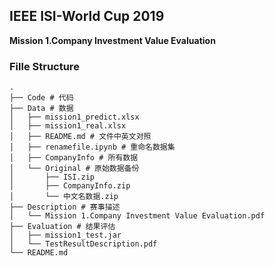 ## IEEE ISI-World Cup 2019 
**Mission 1.Company Investment Value Evaluation**

### Fille Structure

```
.
├── Code # 代码
├── Data # 数据
│   ├── mission1_predict.xlsx
│   ├── mission1_real.xlsx
│   ├── README.md # 文件中英文对照
│   ├── renamefile.ipynb # 重命名数据集
│   ├── CompanyInfo # 所有数据
│   └── Original # 原始数据备份 
│       ├── ISI.zip
│       ├── CompanyInfo.zip
│       └── 中文名数据.zip
├── Description # 赛事描述
│   └── Mission 1.Company Investment Value Evaluation.pdf
├── Evaluation # 结果评估
│   ├── mission1_test.jar
│   └── TestResultDescription.pdf
└── README.md
```